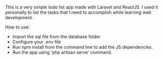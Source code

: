 
This is a very simple todo list app made with Laravel and ReactJS. I used it personally to list the tasks that I need to accomplish while learning web development.


How to use:

<ul>
  <li>Import the sql file from the database folder</li>
  <li>Configure your .env file</li>
  <li>Run npm install from the command line to add the JS dependencies.</li>
  <li>Run the app using 'php artisan serve' command.</li>
 </ul>
